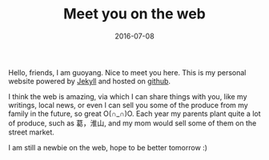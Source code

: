 ﻿---
layout: post
title: Meet you on the web
date: 2016-07-08
---

Hello, friends, I am guoyang. Nice to meet you here. This is my personal website powered by [Jekyll](http://jekyllrb.com) and hosted on [github](https://github.com).

I think the web is amazing, via which I can share things with you, like my writings, local news, or even I can sell you some of the produce from my family in the future, so great O(∩_∩)O. Each year my parents plant quite a lot of produce, such as 葛，淮山, and my mom would sell some of them on the street market.  

I am still a newbie on the web, hope to be better tomorrow :)


